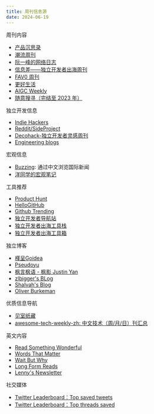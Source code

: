 ```yaml
---
title: 周刊信息源
date: 2024-06-19
---
```


周刊内容

- [产品沉思录](https://www.pmthinking.com/a601a12335044f349a22caf57f274c27)
- [潮流周刊](https://weekly.tw93.fun/)
- [阮一峰的网络日志](https://ruanyifeng.com/blog/)
- [信息差——独立开发者出海周刊](https://gapis.money/)
- [FAV0 周刊](https://fav0.com/)
- [更好生活](https://quail.ink/jiayifun)
- [AIGC Weekly](https://quail.ink/op7418)
- [随意搜寻（完结至 2023 年）](https://xiaobot.net/p/suiyisouxun2023)

独立开发信息

- [Indie Hackers](https://www.indiehackers.com/)
- [Reddit/SideProject](https://www.reddit.com/r/SideProject/?rdt=50387)
- [Decohack-独立开发者灵感周刊](https://www.decohack.com/)
- [Engineering blogs](https://infos.imhcg.cn/)

宏观信息

- [Buzzing](https://www.buzzing.cc/): 通过中文浏览国际新闻
- [洋同学的宏观笔记](https://x.com/locean0410)

工具推荐

- [Product Hunt](https://www.producthunt.com/)
- [HelloGitHub](https://hellogithub.com/periodical)
- [Github Trending](https://github.com/trending)
- [独立开发者导航站](https://www.indiehackers.site/en/group/new)
- [独立开发者出海工具栈](https://chuhai.tools/)
- [独立开发者出海工具箱](https://indiehackertools.net/)

独立博客

- [槿呈Goidea](https://justgoidea.com/)
- [Pseudoyu](https://www.pseudoyu.com/zh/)
- [枫言枫语 - 枫影 Justin Yan](https://justinyan.me/)
- [zlbigger's BLog](https://zlbigger.com/)
- [Shalvah's Blog](https://blog.shalvah.me/)
- [Oliver Burkeman](https://www.oliverburkeman.com/)

优质信息导航

- [见室纸藏](https://bento.me/apaper)
- [awesome-tech-weekly-zh: 中文技术（周/月/日）刊汇总](https://github.com/yeshan333/awesome-tech-weekly-zh?tab=readme-ov-file)

英文内容
- [Read Something Wonderful](https://readsomethingwonderful.com/)
- [Words That Matter](https://words.getmatter.com/p/adam-mastroianni)
- [Wait But Why](https://waitbutwhy.com/)
- [Long Form Reads](https://www.danhock.com/long-form-reads)
- [Lenny's Newsletter](https://www.lennysnewsletter.com/about)

社交媒体
- [Twitter Leaderboard：Top saved tweets](https://readwise.io/twitter_leaderboard)
- [Twitter Leaderboard：Top threads saved](https://readwise.io/twitter_leaderboard?threads)

